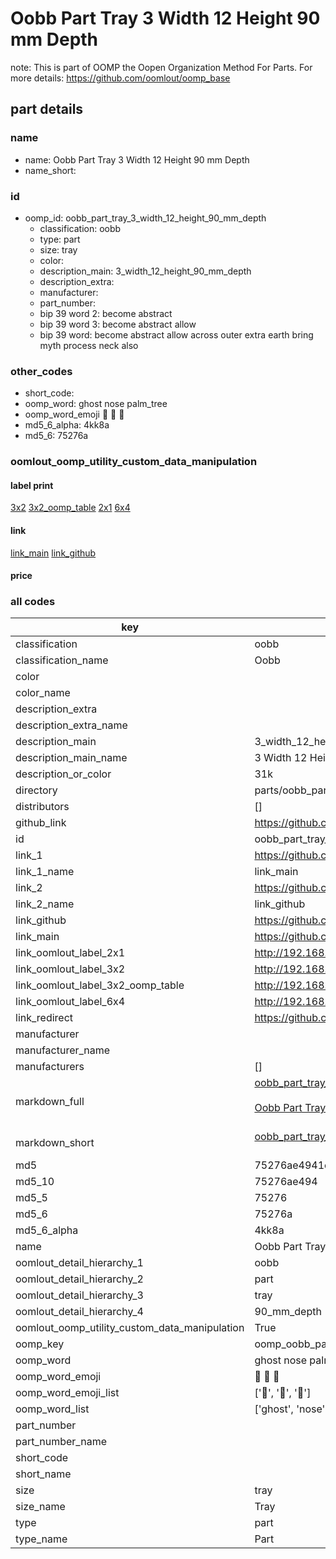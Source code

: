 # Oobb Part Tray 3 Width 12 Height 90 mm Depth  

note: This is part of OOMP the Oopen Organization Method For Parts. For more details: https://github.com/oomlout/oomp_base

##  part details
  







### name
* name: Oobb Part Tray 3 Width 12 Height 90 mm Depth
* name_short: 
### id
* oomp_id: oobb_part_tray_3_width_12_height_90_mm_depth
  * classification: oobb
  * type: part
  * size: tray
  * color: 
  * description_main: 3_width_12_height_90_mm_depth
  * description_extra: 
  * manufacturer: 
  * part_number: 
  * bip 39 word 2: become abstract
  * bip 39 word 3: become abstract allow
  * bip 39 word: become abstract allow across outer extra earth bring myth process neck also

### other_codes
* short_code: 
* oomp_word: ghost nose palm_tree
* oomp_word_emoji :ghost: :nose: :palm_tree:
* md5_6_alpha: 4kk8a
* md5_6: 75276a






### oomlout_oomp_utility_custom_data_manipulation
#### label print
[3x2](http://192.168.1.245:1112/?label=oomp%204kk8a)
[3x2_oomp_table](http://192.168.1.108:1112/?label=oomp%204kk8a)
[2x1](http://192.168.1.242:1112/?label=oomp%204kk8a)
[6x4](http://192.168.1.55:1112/?label=oomp%204kk8a)    

#### link

[link_main](https://github.com/oomlout/oomlout_oomp_version_1_messy/tree/main/parts/oobb_part_tray_3_width_12_height_90_mm_depth) [link_github](https://github.com/oomlout/oomlout_oomp_version_1_messy/tree/main/parts/oobb_part_tray_3_width_12_height_90_mm_depth)                             

#### price







### all codes 
| key | value |  
| --- | --- |  
| classification | oobb |  
| classification_name | Oobb |  
| color |  |  
| color_name |  |  
| description_extra |  |  
| description_extra_name |  |  
| description_main | 3_width_12_height_90_mm_depth |  
| description_main_name | 3 Width 12 Height 90 mm Depth |  
| description_or_color | 31k |  
| directory | parts/oobb_part_tray_3_width_12_height_90_mm_depth |  
| distributors | [] |  
| github_link | https://github.com/oomlout/oomlout_oomp_part_src/tree/main/parts/oobb_part_tray_3_width_12_height_90_mm_depth |  
| id | oobb_part_tray_3_width_12_height_90_mm_depth |  
| link_1 | https://github.com/oomlout/oomlout_oomp_version_1_messy/tree/main/parts/oobb_part_tray_3_width_12_height_90_mm_depth |  
| link_1_name | link_main |  
| link_2 | https://github.com/oomlout/oomlout_oomp_version_1_messy/tree/main/parts/oobb_part_tray_3_width_12_height_90_mm_depth |  
| link_2_name | link_github |  
| link_github | https://github.com/oomlout/oomlout_oomp_version_1_messy/tree/main/parts/oobb_part_tray_3_width_12_height_90_mm_depth |  
| link_main | https://github.com/oomlout/oomlout_oomp_version_1_messy/tree/main/parts/oobb_part_tray_3_width_12_height_90_mm_depth |  
| link_oomlout_label_2x1 | http://192.168.1.242:1112/?label=oomp%204kk8a |  
| link_oomlout_label_3x2 | http://192.168.1.245:1112/?label=oomp%204kk8a |  
| link_oomlout_label_3x2_oomp_table | http://192.168.1.108:1112/?label=oomp%204kk8a |  
| link_oomlout_label_6x4 | http://192.168.1.55:1112/?label=oomp%204kk8a |  
| link_redirect | https://github.com/oomlout/oomlout_oomp_version_1_messy/tree/main/parts/oobb_part_tray_3_width_12_height_90_mm_depth |  
| manufacturer |  |  
| manufacturer_name |  |  
| manufacturers | [] |  
| markdown_full | [oobb_part_tray_3_width_12_height_90_mm_depth](none)<br>[](none)<br>[Oobb Part Tray 3 Width 12 Height 90 Mm Depth](none)<br><br> |  
| markdown_short | [oobb_part_tray_3_width_12_height_90_mm_depth](none)<br><br> |  
| md5 | 75276ae4941c28ad444ea0240d40389f |  
| md5_10 | 75276ae494 |  
| md5_5 | 75276 |  
| md5_6 | 75276a |  
| md5_6_alpha | 4kk8a |  
| name | Oobb Part Tray 3 Width 12 Height 90 mm Depth |  
| oomlout_detail_hierarchy_1 | oobb |  
| oomlout_detail_hierarchy_2 | part |  
| oomlout_detail_hierarchy_3 | tray |  
| oomlout_detail_hierarchy_4 | 90_mm_depth |  
| oomlout_oomp_utility_custom_data_manipulation | True |  
| oomp_key | oomp_oobb_part_tray_3_width_12_height_90_mm_depth |  
| oomp_word | ghost nose palm_tree |  
| oomp_word_emoji | :ghost: :nose: :palm_tree: |  
| oomp_word_emoji_list | [':ghost:', ':nose:', ':palm_tree:'] |  
| oomp_word_list | ['ghost', 'nose', 'palm_tree'] |  
| part_number |  |  
| part_number_name |  |  
| short_code |  |  
| short_name |  |  
| size | tray |  
| size_name | Tray |  
| type | part |  
| type_name | Part |  
